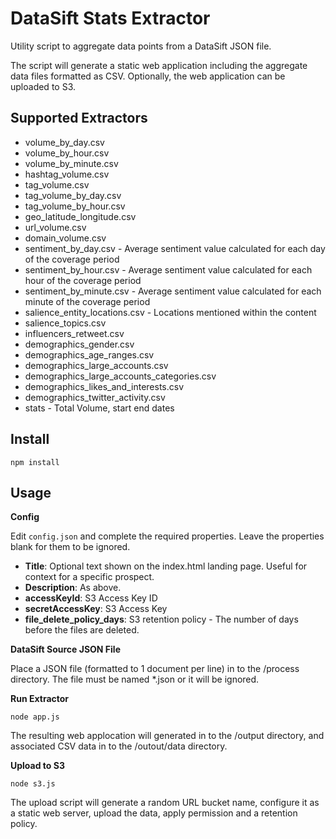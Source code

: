 DataSift Stats Extractor
========================

Utility script to aggregate data points from a DataSift JSON file.

The script will generate a static web application including the aggregate data files formatted as CSV. Optionally, the web application can be uploaded to S3.

## Supported Extractors

* volume_by_day.csv
* volume_by_hour.csv
* volume_by_minute.csv
* hashtag_volume.csv
* tag_volume.csv
* tag_volume_by_day.csv
* tag_volume_by_hour.csv
* geo_latitude_longitude.csv
* url_volume.csv
* domain_volume.csv
* sentiment_by_day.csv - Average sentiment value calculated for each day of the coverage period
* sentiment_by_hour.csv - Average sentiment value calculated for each hour of the coverage period
* sentiment_by_minute.csv - Average sentiment value calculated for each minute of the coverage period
* salience_entity_locations.csv - Locations mentioned within the content
* salience_topics.csv
* influencers_retweet.csv
* demographics_gender.csv
* demographics_age_ranges.csv
* demographics_large_accounts.csv
* demographics_large_accounts_categories.csv
* demographics_likes_and_interests.csv
* demographics_twitter_activity.csv
* stats - Total Volume, start end dates

## Install

```npm install```



## Usage

**Config**

Edit ```config.json``` and complete the required properties. Leave the properties blank for them to be ignored.

* **Title**: Optional text shown on the index.html landing page. Useful for context for a specific prospect.
* **Description**: As above.
* **accessKeyId**: S3 Access Key ID
* **secretAccessKey**: S3 Access Key
* **file_delete_policy_days**: S3 retention policy - The number of days before the files are deleted.



**DataSift Source JSON File**

Place a JSON file (formatted to 1 document per line) in to the /process directory. The file must be named *.json or it will be ignored.



**Run Extractor**

```node app.js```

The resulting web applocation will generated in to the /output directory, and associated CSV data in to the /outout/data directory.




**Upload to S3**

```node s3.js```
 
The upload script will generate a random URL bucket name, configure it as a static web server, upload the data, apply permission and a retention policy.